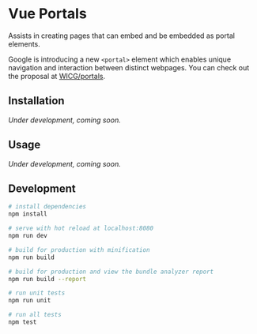 # Vue Portals

Assists in creating pages that can embed and be embedded as portal elements.

Google is introducing a new `<portal>` element which enables unique navigation and interaction between distinct webpages. You can check out the proposal at [WICG/portals](https://github.com/wicg/portals).

## Installation

_Under development, coming soon._

## Usage

_Under development, coming soon._

## Development

``` bash
# install dependencies
npm install

# serve with hot reload at localhost:8080
npm run dev

# build for production with minification
npm run build

# build for production and view the bundle analyzer report
npm run build --report

# run unit tests
npm run unit

# run all tests
npm test
```
